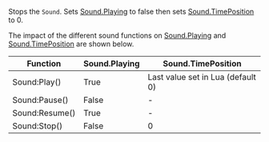 Stops the `Sound`. Sets [Sound.Playing](https://developer.roblox.com/api-reference/property/Sound/Playing) to false then sets [Sound.TimePosition](https://developer.roblox.com/api-reference/property/Sound/TimePosition) to 0.

The impact of the different sound functions on [Sound.Playing](https://developer.roblox.com/api-reference/property/Sound/Playing) and [Sound.TimePosition](https://developer.roblox.com/api-reference/property/Sound/TimePosition) are shown below.

| Function | Sound.Playing | Sound.TimePosition |
| --- | --- | --- |
| Sound:Play() | True | Last value set in Lua (default 0) |
| Sound:Pause() | False | - |
| Sound:Resume() | True | - |
| Sound:Stop() | False | 0 |